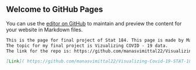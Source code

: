 ## Welcome to GitHub Pages

You can use the [editor on GitHub](https://github.com/manasvimittal22/Visualizing-Covid-19-STAT-184/edit/gh-pages/index.md) to maintain and preview the content for your website in Markdown files.

```markdown
This is the page for final project of Stat 184. This page is made by Manasvi Mittal.
The topic for my final project is Vizualizing COVID - 19 data.
The link for the repo is: https://github.com/manasvimittal22/Visualizing-Covid-19-STAT-184

[Link]( https://github.com/manasvimittal22/Visualizing-Covid-19-STAT-184)
```
